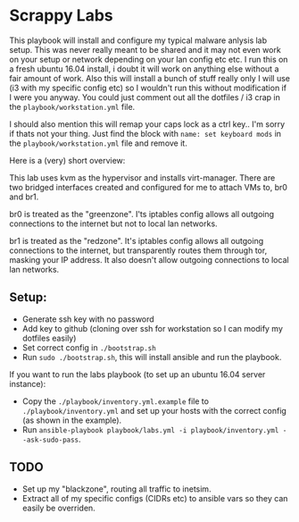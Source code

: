 # Scrappy Labs

This playbook will install and configure my typical malware anlysis lab setup. This was never really meant to be shared and it may not even work on your setup or network depending on your lan config etc etc. I run this on a fresh ubuntu 16.04 install, i doubt it will work on anything else without a fair amount of work. Also this will install a bunch of stuff really only I will use (i3 with my specific config etc) so I wouldn't run this without modification if I were you anyway. You could just comment out all the dotfiles / i3 crap in the `playbook/workstation.yml` file.

I should also mention this will remap your caps lock as a ctrl key.. I'm sorry if thats not your thing. Just find the block with `name: set keyboard mods` in the `playbook/workstation.yml` file and remove it.

Here is a (very) short overview:

This lab uses kvm as the hypervisor and installs virt-manager. There are two bridged interfaces created and configured for me to attach VMs to, br0 and br1.

br0 is treated as the "greenzone". I'ts iptables config allows all outgoing connections to the internet but not to local lan networks.

br1 is treated as the "redzone". It's iptables config allows all outgoing connections to the internet, but transparently routes them through tor, masking your IP address. It also doesn't allow outgoing connections to local lan networks.

## Setup:

- Generate ssh key with no password
- Add key to github (cloning over ssh for workstation so I can modify my dotfiles easily)
- Set correct config in `./bootstrap.sh`
- Run `sudo ./bootstrap.sh`, this will install ansible and run the playbook.

If you want to run the labs playbook (to set up an ubuntu 16.04 server instance):

- Copy the `./playbook/inventory.yml.example` file to `./playbook/inventory.yml` and set up your hosts with the correct config (as shown in the example).
- Run `ansible-playbook playbook/labs.yml -i playbook/inventory.yml --ask-sudo-pass`.


## TODO

- Set up my "blackzone", routing all traffic to inetsim.
- Extract all of my specific configs (CIDRs etc) to ansible vars so they can easily be overriden.

